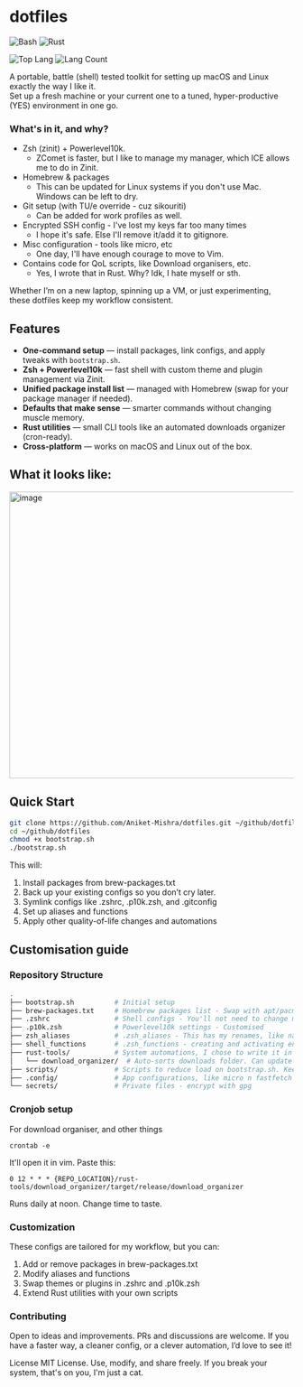 # dotfiles

![Bash](https://img.shields.io/badge/Bash-121011?style=for-the-badge&logo=gnu-bash&logoColor=white)
![Rust](https://img.shields.io/badge/Rust-000000?style=for-the-badge&logo=rust&logoColor=white)

![Top Lang](https://img.shields.io/github/languages/top/Aniket-Mishra/dotfiles?color=ff8a65&label=Top%20Language&style=for-the-badge)
![Lang Count](https://img.shields.io/github/languages/count/Aniket-Mishra/dotfiles?color=80deea&label=Languages&style=for-the-badge)

A portable, battle (shell) tested toolkit for setting up macOS and Linux exactly the way I like it.  
Set up a fresh machine or your current one to a tuned, hyper-productive (YES) environment in one go.

### What's in it, and why?
- Zsh (zinit) + Powerlevel10k.
    - ZComet is faster, but I like to manage my manager, which ICE allows me to do in Zinit.
- Homebrew & packages
    - This can be updated for Linux systems if you don't use Mac. Windows can be left to dry.
- Git setup (with TU/e override - cuz sikouriti)
    - Can be added for work profiles as well.
- Encrypted SSH config - I've lost my keys far too many times
    - I hope it's safe. Else I'll remove it/add it to gitignore.
- Misc configuration - tools like micro, etc
    - One day, I'll have enough courage to move to Vim.
- Contains code for QoL scripts, like Download organisers, etc.
    - Yes, I wrote that in Rust. Why? Idk, I hate myself or sth.


Whether I’m on a new laptop, spinning up a VM, or just experimenting, these dotfiles keep my workflow consistent.

## Features

- **One-command setup** — install packages, link configs, and apply tweaks with `bootstrap.sh`.
- **Zsh + Powerlevel10k** — fast shell with custom theme and plugin management via Zinit.
- **Unified package install list** — managed with Homebrew (swap for your package manager if needed).
- **Defaults that make sense** — smarter commands without changing muscle memory.
- **Rust utilities** — small CLI tools like an automated downloads organizer (cron-ready).
- **Cross-platform** — works on macOS and Linux out of the box.

## What it looks like:
<img width="1352" height="508" alt="image" src="https://github.com/user-attachments/assets/b79ce6c9-4427-4dae-9b15-d089cd208c61" />


## Quick Start

```bash
git clone https://github.com/Aniket-Mishra/dotfiles.git ~/github/dotfiles
cd ~/github/dotfiles
chmod +x bootstrap.sh
./bootstrap.sh
```

This will:

1. Install packages from brew-packages.txt
2. Back up your existing configs so you don’t cry later.
3. Symlink configs like .zshrc, .p10k.zsh, and .gitconfig
4. Set up aliases and functions
5. Apply other quality-of-life changes and automations


## Customisation guide

### Repository Structure

```bash
.
├── bootstrap.sh          # Initial setup
├── brew-packages.txt     # Homebrew packages list - Swap with apt/pacman/etc
├── .zshrc                # Shell configs - You'll not need to change much here
├── .p10k.zsh             # Powerlevel10k settings - Customised
├── zsh_aliases           # .zsh_aliases - This has my renames, like nano opens micro
├── shell_functions       # .zsh_functions - creating and activating envs, cleaning file types, etc
├── rust-tools/           # System automations, I chose to write it in rust.
│   └── download_organizer/  # Auto-sorts downloads folder. Can update for other folders as well.
├── scripts/              # Scripts to reduce load on bootstrap.sh. Keep misc shell scripts here.
├── .config/              # App configurations, like micro n fastfetch
└── secrets/              # Private files - encrypt with gpg
```

### Cronjob setup
For download organiser, and other things

```
crontab -e
```

It'll open it in vim. Paste this:

```
0 12 * * * {REPO_LOCATION}/rust-tools/download_organizer/target/release/download_organizer
```
Runs daily at noon. Change time to taste.


### Customization
These configs are tailored for my workflow, but you can:
1. Add or remove packages in brew-packages.txt
2. Modify aliases and functions
3. Swap themes or plugins in .zshrc and .p10k.zsh
4. Extend Rust utilities with your own scripts

### Contributing
Open to ideas and improvements. PRs and discussions are welcome.
If you have a faster way, a cleaner config, or a clever automation, I’d love to see it!

License
MIT License.
Use, modify, and share freely. If you break your system, that's on you, I'm just a cat.
